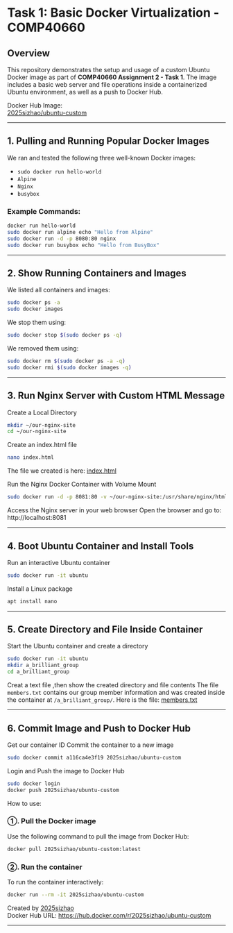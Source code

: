 # Task 1: Basic Docker Virtualization - COMP40660

## Overview

This repository demonstrates the setup and usage of a custom Ubuntu Docker image as part of **COMP40660 Assignment 2 - Task 1**. The image includes a basic web server and file operations inside a containerized Ubuntu environment, as well as a push to Docker Hub.

Docker Hub Image:  
 [2025sizhao/ubuntu-custom](https://hub.docker.com/r/2025sizhao/ubuntu-custom)

---

## 1. Pulling and Running Popular Docker Images

We ran and tested the following three well-known Docker images:

- `sudo docker run hello-world`
- `Alpine`
- `Nginx`
- `busybox`

### Example Commands:
```bash
docker run hello-world
sudo docker run alpine echo "Hello from Alpine"
sudo docker run -d -p 8080:80 nginx
sudo docker run busybox echo "Hello from BusyBox"
```
---

## 2. Show Running Containers and Images

We listed all containers and images:
```bash
sudo docker ps -a
sudo docker images
```

We stop them using:
```bash
sudo docker stop $(sudo docker ps -q)
```
We removed them using:
```bash
sudo docker rm $(sudo docker ps -a -q)
sudo docker rmi $(sudo docker images -q)
```
---

## 3. Run Nginx Server with Custom HTML Message

Create a Local Directory
```bash
mkdir ~/our-nginx-site
cd ~/our-nginx-site
```

Create an index.html file
```bash
nano index.html
```
The file we created is here:  [index.html](https://github.com/ZhaoMengqi2024/EEEN40660-_A2_Si-Zhao/blob/master/Task1/index.html)

Run the Nginx Docker Container with Volume Mount
```bash
sudo docker run -d -p 8081:80 -v ~/our-nginx-site:/usr/share/nginx/html:ro nginx
```
Access the Nginx server in your web browser
Open the browser and go to: http://localhost:8081

---

## 4. Boot Ubuntu Container and Install Tools

Run an interactive Ubuntu container
```bash
sudo docker run -it ubuntu
```

Install a Linux package
```bash
apt install nano
```
---

## 5. Create Directory and File Inside Container

Start the Ubuntu container and create a directory
```bash
sudo docker run -it ubuntu
mkdir a_brilliant_group
cd a_brilliant_group
```
Creat a text file ,then show the created directory and file contents
The file `members.txt` contains our group member information and was created inside the container at `/a_brilliant_group/`.
Here is the file: [members.txt](https://github.com/ZhaoMengqi2024/EEEN40660-_A2_Si-Zhao/blob/master/Task1/members.txt)

---
## 6. Commit Image and Push to Docker Hub
Get our container ID
Commit the container to a new image
```bash
sudo docker commit a116ca4e3f19 2025sizhao/ubuntu-custom
```
Login and Push the image to Docker Hub
```bash
sudo docker login
docker push 2025sizhao/ubuntu-custom
```

How to use:

### ①. Pull the Docker image
Use the following command to pull the image from Docker Hub:
```bash
docker pull 2025sizhao/ubuntu-custom:latest
```

### ②. Run the container
To run the container interactively:
```bash
docker run --rm -it 2025sizhao/ubuntu-custom
```

Created by [2025sizhao](https://hub.docker.com/u/2025sizhao)  
Docker Hub URL: https://hub.docker.com/r/2025sizhao/ubuntu-custom


---


